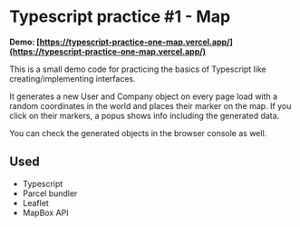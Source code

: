 # Typescript practice #1 - Map

**Demo: [https://typescript-practice-one-map.vercel.app/](https://typescript-practice-one-map.vercel.app/)**

This is a small demo code for practicing the basics of Typescript like creating/implementing interfaces.

It generates a new User and Company object on every page load with a random coordinates in the world and places their marker on the map. If you click on their markers, a popus shows info including the generated data.

You can check the generated objects in the browser console as well.

## Used

- Typescript
- Parcel bundler
- Leaflet
- MapBox API
